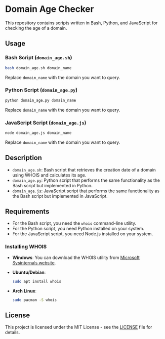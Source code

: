 # Domain Age Checker

This repository contains scripts written in Bash, Python, and JavaScript for checking the age of a domain.

## Usage

### Bash Script (`domain_age.sh`)

```bash
bash domain_age.sh domain_name
```

Replace `domain_name` with the domain you want to query.

### Python Script (`domain_age.py`)

```bash
python domain_age.py domain_name
```

Replace `domain_name` with the domain you want to query.

### JavaScript Script (`domain_age.js`)

```bash
node domain_age.js domain_name
```

Replace `domain_name` with the domain you want to query.

## Description

- `domain_age.sh`: Bash script that retrieves the creation date of a domain using WHOIS and calculates its age.
- `domain_age.py`: Python script that performs the same functionality as the Bash script but implemented in Python.
- `domain_age.js`: JavaScript script that performs the same functionality as the Bash script but implemented in JavaScript.

## Requirements

- For the Bash script, you need the `whois` command-line utility.
- For the Python script, you need Python installed on your system.
- For the JavaScript script, you need Node.js installed on your system.

### Installing WHOIS

- **Windows**: You can download the WHOIS utility from [Microsoft Sysinternals website](https://learn.microsoft.com/en-us/sysinternals/downloads/whois).
  
- **Ubuntu/Debian**:
  ```bash
  sudo apt install whois
  ```

- **Arch Linux**:
  ```bash
  sudo pacman -S whois
  ```

## License

This project is licensed under the MIT License - see the [LICENSE](LICENSE) file for details.
```
